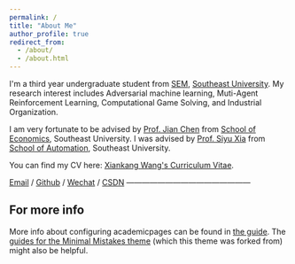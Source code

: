 ```yaml
---
permalink: /
title: "About Me"
author_profile: true
redirect_from: 
  - /about/
  - /about.html
---
```


I'm a third year undergraduate student from [SEM](https://eecs.pku.edu.cn/), [Southeast University](https://www.pku.edu.cn/). My research interest includes Adversarial machine learning, Muti-Agent Reinforcement Learning, Computational Game Solving, and Industrial Organization.

I am very fortunate to be advised by [Prof. Jian Chen](https://www.XXX.com/)  from [School of Economics](https://cs.pku.edu.cn/), Southeast University. I was advised by [Prof. Siyu Xia](https://XXX.pku.edu.cn/) from [School of Automation](https://cs.pku.edu.cn/), Southeast University.

You can find my CV here: [Xiankang Wang's Curriculum Vitae]().

[Email](mailto:XX@stu.pku.edu.cn) / [Github](https://github.com/QiuDi233) / [Wechat](../images/wechat.jpg) / [CSDN](https://blog.csdn.net/qd1813100174?spm=1000.2115.3001.5343)
————————————————

For more info
------
More info about configuring academicpages can be found in [the guide](https://academicpages.github.io/markdown/). The [guides for the Minimal Mistakes theme](https://mmistakes.github.io/minimal-mistakes/docs/configuration/) (which this theme was forked from) might also be helpful.

